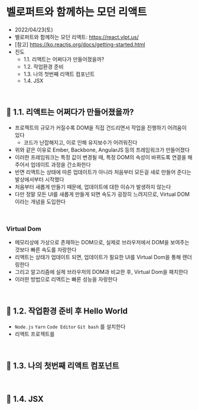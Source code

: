 # 벨로퍼트와 함께하는 모던 리액트
- 2022/04/23(토)
- 벨로퍼트와 함께하는 모던 리액트: https://react.vlpt.us/
- [참고] https://ko.reactjs.org/docs/getting-started.html
- 진도 
    - 1.1. 리액트는 어쩌다가 만들어졌을까?
    - 1.2. 작업환경 준비
    - 1.3. 나의 첫번째 리액트 컴포넌트
    - 1.4. JSX

<br>

## 💬 1.1. 리액트는 어쩌다가 만들어졌을까?
- 프로젝트의 규모가 커질수록 DOM을 직접 건드리면서 작업을 진행하기 어려움이 있다
  - 코드가 난잡해지고, 이로 인해 유지보수가 어려워진다
- 위와 같은 이유로 Ember, Backbone, AngularJS 등의 프레임워크가 만들어졌다
- 이러한 프레임워크는 특정 값이 변경될 때, 특정 DOM의 속성이 바뀌도록 연결을 해주어서 업데이트 과정을 간소화한다
- 반면 리액트는 상태에 따른 업데이트가 아니라 처음부터 모든걸 새로 만들어 준다는 발상에서부터 시작했다
- 처음부터 새롭게 만들기 때문에, 업데이트에 대한 이슈가 발생하지 않는다
- 다만 정말 모든 UI를 새롭게 만들게 되면 속도가 굉장히 느려지므로, Virtual DOM이라는 개념을 도입한다

<br>

### Virtual Dom
- 메모리상에 가상으로 존재하는 DOM으로, 실제로 브라우저에서 DOM을 보여주는 것보다 빠른 속도를 자랑한다
- 리액트는 상태가 업데이트 되면, 업데이트가 필요한 UI를 Virtual Dom을 통해 렌더링한다
- 그리고 알고리즘에 실제 브라우저의 DOM과 비교한 후, Virtual Dom을 패치한다
- 이러한 방법으로 리액트는 빠른 성능을 자랑한다

<br>

## 💬 1.2. 작업환경 준비 후 Hello World
- `Node.js` `Yarn` `Code Editor` `Git bash` 를 설치한다 
- 리액트 프로젝트를 

<br>

## 💬 1.3. 나의 첫번째 리액트 컴포넌트

<br>

## 💬 1.4. JSX